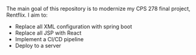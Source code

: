 The main goal of this repository is to modernize my CPS 278 final project, Rentflix. I aim to:

<ul>
<li>Replace all XML configuration with spring boot</li>
<li>Replace all JSP with React</li>
<li>Implement a CI/CD pipeline</li>
<li>Deploy to a server</li>
<ul>
